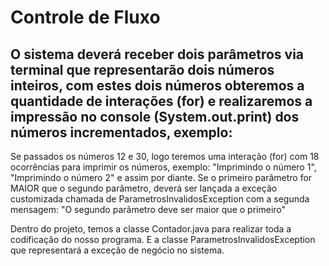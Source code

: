 # Controle de Fluxo

O sistema deverá receber dois parâmetros via terminal que representarão dois números inteiros, com estes dois números obteremos a quantidade de interações (for) e realizaremos a impressão no console (System.out.print) dos números incrementados, exemplo:
--
Se passados os números 12 e 30, logo teremos uma interação (for) com 18 ocorrências para imprimir os números, exemplo: "Imprimindo o número 1", "Imprimindo o número 2" e assim por diante.
Se o primeiro parâmetro for MAIOR que o segundo parâmetro, deverá ser lançada a exceção customizada chamada de ParametrosInvalidosException com a segunda mensagem: "O segundo parâmetro deve ser maior que o primeiro"

Dentro do projeto, temos a classe Contador.java para realizar toda a codificação do nosso programa.
E a classe ParametrosInvalidosException que representará a exceção de negócio no sistema.
